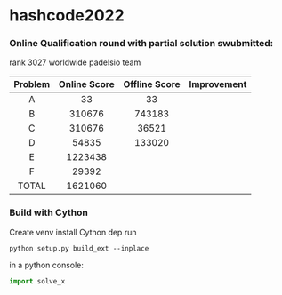 # hashcode2022

### Online Qualification round with partial solution swubmitted:

rank 3027 worldwide padelsio team

| Problem | Online Score | Offline Score | Improvement |
|:-------:|:------------:|:-------------:|-------------|
|    A    |      33      |      33       |             |
|    B    |    310676    |    743183     |             |
|    C    |    310676    |     36521     |             |
|    D    |    54835     |    133020     |             |
|    E    |   1223438    |               |             |
|    F    |    29392     |               |             |
|  TOTAL  |   1621060    |               |             |


### Build with Cython

Create venv install Cython dep run

```shell
python setup.py build_ext --inplace
```

in a python console:

```python
import solve_x
```